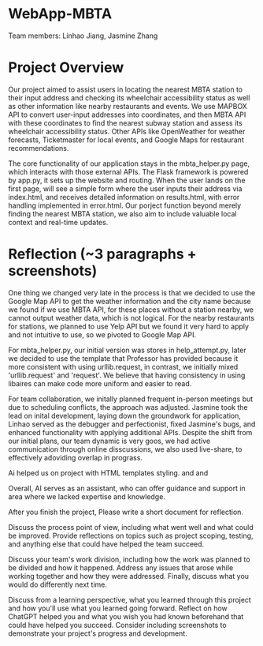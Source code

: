 # WebApp-MBTA
 Team members: Linhao Jiang, Jasmine Zhang

# Project Overview

Our project aimed to assist users in locating the nearest MBTA station to their input address and checking its wheelchair accessibility status as well as other information like nearby restaurants and events. We use MAPBOX API to convert user-input addresses into coordinates, and then MBTA API with these coordinates to find the nearest subway station and assess its wheelchair accessibility status. Other APIs like OpenWeather for weather forecasts, Ticketmaster for local events, and Google Maps for restaurant recommendations. 

The core functionality of our application stays in the mbta_helper.py page, which interacts with those external APIs. The Flask framework is powered by app.py, it sets up the website and routing. When the user lands on the first page, will see a simple form where the user inputs their address via index.html, and receives detailed information on results.html, with error handling implemented in error.html. Our porject function beyond merely finding the nearest MBTA station, we also aim to include valuable local context and real-time updates. 


# Reflection (~3 paragraphs + screenshots)

One thing we changed very late in the process is that we decided to use the Google Map API to get the weather information and the city name because we found if we use MBTA API, for these places without a station nearby, we cannot output weather data, which is not logical. For the nearby restaurants for stations, we planned to use Yelp API but we found it very hard to apply and not intuitive to use, so we pivoted to Google Map API.

For mbta_helper.py, our initial version was stores in help_attempt.py, later we decided to use the template that Professor has provided because it more consistent with using urllib.request, in contrast, we initially mixed 'urllib.request' and 'request'. We believe that having consistency in using libaires can make code more uniform and easier to read.

For team collaboration, we initally planned frequent in-person meetings but due to scheduling conflicts, the approach was adjusted. Jasmine took the lead on inital development, laying down the groundwork for application, Linhao served as the debugger and perfectionist, fixed Jasmine's bugs, and enhanced functionality with applying additional APIs. Despite the shift from our initial plans, our team dynamic is very goos, we had active communication through online disscussions, we also used live-share, to effectively adoviding overlap in prograss. 

Ai helped us on project with HTML templates styling.
and
and


Overall, AI serves as an assistant, who can offer guidance and support in area where we lacked expertise and knowledge. 

After you finish the project, Please write a short document for reflection.

Discuss the process point of view, including what went well and what could be improved. Provide reflections on topics such as project scoping, testing, and anything else that could have helped the team succeed.

Discuss your team's work division, including how the work was planned to be divided and how it happened. Address any issues that arose while working together and how they were addressed. Finally, discuss what you would do differently next time.

Discuss from a learning perspective, what you learned through this project and how you'll use what you learned going forward. Reflect on how ChatGPT helped you and what you wish you had known beforehand that could have helped you succeed. Consider including screenshots to demonstrate your project's progress and development.